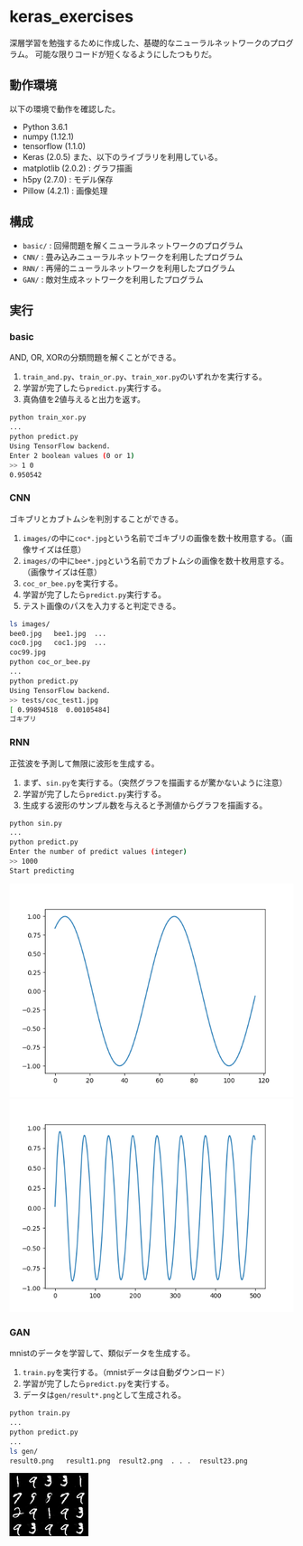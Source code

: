 # keras_exercises
深層学習を勉強するために作成した、基礎的なニューラルネットワークのプログラム。
可能な限りコードが短くなるようにしたつもりだ。

## 動作環境
以下の環境で動作を確認した。
- Python 3.6.1
- numpy (1.12.1)
- tensorflow (1.1.0)
- Keras (2.0.5)
また、以下のライブラリを利用している。
- matplotlib (2.0.2) : グラフ描画
- h5py (2.7.0) : モデル保存
- Pillow (4.2.1) : 画像処理

## 構成
- `basic/` : 回帰問題を解くニューラルネットワークのプログラム
- `CNN/` : 畳み込みニューラルネットワークを利用したプログラム
- `RNN/` : 再帰的ニューラルネットワークを利用したプログラム
- `GAN/` : 敵対生成ネットワークを利用したプログラム

## 実行
### basic
AND, OR, XORの分類問題を解くことができる。
1. `train_and.py`、`train_or.py`、`train_xor.py`のいずれかを実行する。
1. 学習が完了したら`predict.py`実行する。
1. 真偽値を2値与えると出力を返す。
```bash
python train_xor.py
...
python predict.py
Using TensorFlow backend.
Enter 2 boolean values (0 or 1)
>> 1 0
0.950542
```

### CNN
ゴキブリとカブトムシを判別することができる。
1. `images/`の中に`coc*.jpg`という名前でゴキブリの画像を数十枚用意する。（画像サイズは任意）
1. `images/`の中に`bee*.jpg`という名前でカブトムシの画像を数十枚用意する。（画像サイズは任意）
1. `coc_or_bee.py`を実行する。
1. 学習が完了したら`predict.py`実行する。
1. テスト画像のパスを入力すると判定できる。
```bash
ls images/
bee0.jpg   bee1.jpg  ...
coc0.jpg   coc1.jpg  ...
coc99.jpg
python coc_or_bee.py
...
python predict.py
Using TensorFlow backend.
>> tests/coc_test1.jpg
[ 0.99894518  0.00105484]
ゴキブリ
```

### RNN
正弦波を予測して無限に波形を生成する。
1. まず、`sin.py`を実行する。（突然グラフを描画するが驚かないように注意）
1. 学習が完了したら`predict.py`実行する。
1. 生成する波形のサンプル数を与えると予測値からグラフを描画する。
```bash
python sin.py
...
python predict.py
Enter the number of predict values (integer)
>> 1000
Start predicting
```
![RNN input](https://github.com/yoidea/keras_exercises/blob/master/img/RNNin.png)
![RNN output](https://github.com/yoidea/keras_exercises/blob/master/img/RNNout.png)

### GAN
mnistのデータを学習して、類似データを生成する。
1. `train.py`を実行する。（mnistデータは自動ダウンロード）
1. 学習が完了したら`predict.py`を実行する。
1. データは`gen/result*.png`として生成される。
```bash
python train.py
...
python predict.py
...
ls gen/
result0.png   result1.png  result2.png  . . .  result23.png
```
![GAN output](https://github.com/yoidea/keras_exercises/blob/master/img/GANout.png)